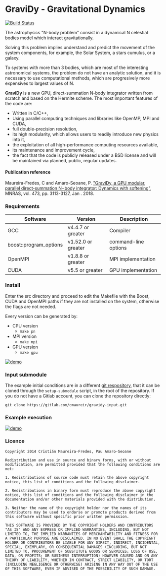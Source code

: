 # GraviDy -  Gravitational Dynamics
[![Build Status](https://travis-ci.org/cmaureir/gravidy.svg?branch=master)](https://travis-ci.org/cmaureir/gravidy)

The astrophysics "N-body problem" consist in a dynamical
N celestial bodies model which interact gravitationally.

Solving this problem implies understand and predict
the movement of the system components, for example,
the Solar System, a stars cumulus, or a galaxy.

To systems with more than 3 bodies,
which are most of the interesting astronomical systems,
the problem do not have an analytic solution,
and it is necessary to use computational methods,
which are progresively more expensives to largest values of N.

**GraviDy** is a new GPU,
direct-summation N-body integrator written from scratch and based on the
Hermite scheme. The most important features of the code are:

 * Written in C/C++,
 * Using parallel computing techniques and libraries like OpenMP, MPI and CUDA,
 * full double-precision resolution,
 * its high modularity, which allows users to readily introduce new physics into it,
 * the exploitation of all high-performance computing resources available,
 * its maintenance and improvement cycle,
 * the fact that the code is publicly released under a BSD license and will be maintained via planned, public, regular updates.

#### Publication reference

Maureira-Fredes, C and Amaro-Seoane, P. ["GraviDy, a GPU modular, parallel direct-summation N−body integrator: Dynamics with softening"](https://arxiv.org/abs/1702.00440), MNRAS, vol. 473, pp. 3113-3127, Jan . 2018.


### Requirements

Software               | Version            | Description
-----------------------|--------------------|----------------------
GCC                    | v4.4.7 or greater  | Compiler
boost::program_options |	v1.52.0 or greater |	command-line options
OpenMPI 	              | v1.8.8 or greater 	| MPI implementation
CUDA 	                 | v5.5 or greater 	  | GPU implementation

### Install

Enter the src directory and proceed to edit the Makefile with the Boost, CUDA and OpenMPI paths if they are not installed on the system, otherwise the flags are not needed.

Every version can be generated by:

 * CPU version
   * `make pn`
 * MPI version
   * `make mpi`
 * GPU version
   * `make gpu`

[![demo](https://asciinema.org/a/148518.png)](https://asciinema.org/a/148518?autoplay=1)


### Input submodule

The example initial conditions are in a different [git respository](https://gitlab.com/cmaureir/gravidy-input), that it can be cloned through the `setup-submodule` script, in the root of the repository.
If you do not have a Gitlab account, you can clone the repository directly:

`git clone https://gitlab.com/cmaureir/gravidy-input.git`


### Example execution

[![demo](https://asciinema.org/a/148519.png)](https://asciinema.org/a/148519?autoplay=1)

### Licence

```
Copyright 2014 Cristián Maureira-Fredes, Pau Amaro-Seoane

Redistribution and use in source and binary forms, with or without modification, are permitted provided that the following conditions are met:

1. Redistributions of source code must retain the above copyright notice, this list of conditions and the following disclaimer.

2. Redistributions in binary form must reproduce the above copyright notice, this list of conditions and the following disclaimer in the documentation and/or other materials provided with the distribution.

3. Neither the name of the copyright holder nor the names of its contributors may be used to endorse or promote products derived from this software without specific prior written permission.

THIS SOFTWARE IS PROVIDED BY THE COPYRIGHT HOLDERS AND CONTRIBUTORS "AS IS" AND ANY EXPRESS OR IMPLIED WARRANTIES, INCLUDING, BUT NOT LIMITED TO, THE IMPLIED WARRANTIES OF MERCHANTABILITY AND FITNESS FOR A PARTICULAR PURPOSE ARE DISCLAIMED. IN NO EVENT SHALL THE COPYRIGHT HOLDER OR CONTRIBUTORS BE LIABLE FOR ANY DIRECT, INDIRECT, INCIDENTAL, SPECIAL, EXEMPLARY, OR CONSEQUENTIAL DAMAGES (INCLUDING, BUT NOT LIMITED TO, PROCUREMENT OF SUBSTITUTE GOODS OR SERVICES; LOSS OF USE, DATA, OR PROFITS; OR BUSINESS INTERRUPTION) HOWEVER CAUSED AND ON ANY THEORY OF LIABILITY, WHETHER IN CONTRACT, STRICT LIABILITY, OR TORT (INCLUDING NEGLIGENCE OR OTHERWISE) ARISING IN ANY WAY OUT OF THE USE OF THIS SOFTWARE, EVEN IF ADVISED OF THE POSSIBILITY OF SUCH DAMAGE.
```
